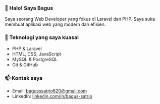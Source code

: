 ### 👋 Halo! Saya Bagus

Saya seorang Web Developer yang fokus di Laravel dan PHP. Saya suka membuat aplikasi web yang modern dan efisien.

### 🔧 Teknologi yang saya kuasai
- PHP & Laravel
- HTML, CSS, JavaScript
- MySQL & PostgreSQL
- Git & GitHub

### 📫 Kontak saya
- Email: bagusssatrio620@gmail.com
- LinkedIn: [linkedin.com/in/bagus-satrio]((https://www.linkedin.com/in/bagus-satrio-876292342/))
